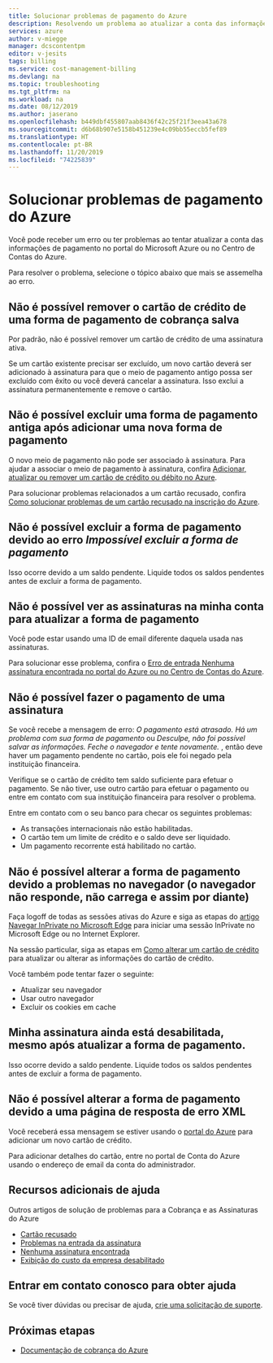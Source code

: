 ```yaml
---
title: Solucionar problemas de pagamento do Azure
description: Resolvendo um problema ao atualizar a conta das informações de pagamento no portal do Microsoft Azure ou no Centro de Contas.
services: azure
author: v-miegge
manager: dcscontentpm
editor: v-jesits
tags: billing
ms.service: cost-management-billing
ms.devlang: na
ms.topic: troubleshooting
ms.tgt_pltfrm: na
ms.workload: na
ms.date: 08/12/2019
ms.author: jaserano
ms.openlocfilehash: b449dbf455807aab8436f42c25f21f3eea43a678
ms.sourcegitcommit: d6b68b907e5158b451239e4c09bb55eccb5fef89
ms.translationtype: HT
ms.contentlocale: pt-BR
ms.lasthandoff: 11/20/2019
ms.locfileid: "74225839"
---
```

# <a name="troubleshoot-azure-payment-issues"></a>Solucionar problemas de pagamento do Azure

Você pode receber um erro ou ter problemas ao tentar atualizar a conta das informações de pagamento no portal do Microsoft Azure ou no Centro de Contas do Azure.

Para resolver o problema, selecione o tópico abaixo que mais se assemelha ao erro.

## <a name="unable-to-remove-a-credit-card-from-a-saved-billing-payment-method"></a>Não é possível remover o cartão de crédito de uma forma de pagamento de cobrança salva

Por padrão, não é possível remover um cartão de crédito de uma assinatura ativa.

Se um cartão existente precisar ser excluído, um novo cartão deverá ser adicionado à assinatura para que o meio de pagamento antigo possa ser excluído com êxito ou você deverá cancelar a assinatura. Isso exclui a assinatura permanentemente e remove o cartão.

## <a name="unable-to-delete-an-old-payment-method-after-adding-a-new-payment-method"></a>Não é possível excluir uma forma de pagamento antiga após adicionar uma nova forma de pagamento

O novo meio de pagamento não pode ser associado à assinatura. Para ajudar a associar o meio de pagamento à assinatura, confira [Adicionar, atualizar ou remover um cartão de crédito ou débito no Azure](billing-how-to-change-credit-card.md).

Para solucionar problemas relacionados a um cartão recusado, confira [Como solucionar problemas de um cartão recusado na inscrição do Azure](billing-troubleshoot-declined-card.md).

## <a name="unable-to-delete-a-payment-method-because-of-cannot-delete-payment-method-error"></a>Não é possível excluir a forma de pagamento devido ao erro *Impossível excluir a forma de pagamento*

Isso ocorre devido a um saldo pendente. Liquide todos os saldos pendentes antes de excluir a forma de pagamento.

## <a name="unable-to-see-subscriptions-under-my-account-to-update-the-payment-method"></a>Não é possível ver as assinaturas na minha conta para atualizar a forma de pagamento

Você pode estar usando uma ID de email diferente daquela usada nas assinaturas.

Para solucionar esse problema, confira o [Erro de entrada Nenhuma assinatura encontrada no portal do Azure ou no Centro de Contas do Azure](billing-no-subscriptions-found.md).

## <a name="unable-to-make-payment-for-a-subscription"></a>Não é possível fazer o pagamento de uma assinatura

Se você recebe a mensagem de erro: *O pagamento está atrasado. Há um problema com sua forma de pagamento* ou *Desculpe, não foi possível salvar as informações. Feche o navegador e tente novamente.* , então deve haver um pagamento pendente no cartão, pois ele foi negado pela instituição financeira.

Verifique se o cartão de crédito tem saldo suficiente para efetuar o pagamento. Se não tiver, use outro cartão para efetuar o pagamento ou entre em contato com sua instituição financeira para resolver o problema.

Entre em contato com o seu banco para checar os seguintes problemas:

- As transações internacionais não estão habilitadas.
- O cartão tem um limite de crédito e o saldo deve ser liquidado.
- Um pagamento recorrente está habilitado no cartão.

## <a name="unable-to-change-payment-method-because-of-browser-issues-browser-does-not-respond-does-not-load-and-so-on"></a>Não é possível alterar a forma de pagamento devido a problemas no navegador (o navegador não responde, não carrega e assim por diante)

Faça logoff de todas as sessões ativas do Azure e siga as etapas do [artigo Navegar InPrivate no Microsoft Edge](https://support.microsoft.com/help/4026200/microsoft-edge-browse-inprivate) para iniciar uma sessão InPrivate no Microsoft Edge ou no Internet Explorer.

Na sessão particular, siga as etapas em [Como alterar um cartão de crédito](billing-how-to-change-credit-card.md) para atualizar ou alterar as informações do cartão de crédito.

Você também pode tentar fazer o seguinte:

- Atualizar seu navegador
- Usar outro navegador
- Excluir os cookies em cache

## <a name="my-subscription-is-still-disabled-after-updating-the-payment-method"></a>Minha assinatura ainda está desabilitada, mesmo após atualizar a forma de pagamento.

Isso ocorre devido a saldo pendente. Liquide todos os saldos pendentes antes de excluir a forma de pagamento.

## <a name="unable-to-change-payment-method-because-of-an-xml-error-response-page"></a>Não é possível alterar a forma de pagamento devido a uma página de resposta de erro XML

Você receberá essa mensagem se estiver usando o [portal do Azure](https://portal.azure.com/) para adicionar um novo cartão de crédito.

Para adicionar detalhes do cartão, entre no portal de Conta do Azure usando o endereço de email da conta do administrador.

## <a name="additional-help-resources"></a>Recursos adicionais de ajuda

Outros artigos de solução de problemas para a Cobrança e as Assinaturas do Azure

- [Cartão recusado](billing-troubleshoot-declined-card.md)
- [Problemas na entrada da assinatura](billing-troubleshoot-sign-in-issue.md)
- [Nenhuma assinatura encontrada](billing-no-subscriptions-found.md)
- [Exibição do custo da empresa desabilitado](billing-enterprise-mgmt-grp-troubleshoot-cost-view.md)

## <a name="contact-us-for-help"></a>Entrar em contato conosco para obter ajuda

Se você tiver dúvidas ou precisar de ajuda, [crie uma solicitação de suporte](https://ms.portal.azure.com/#blade/Microsoft_Azure_Support/HelpAndSupportBlade/newsupportrequest).

## <a name="next-steps"></a>Próximas etapas

- [Documentação de cobrança do Azure](index.md)
